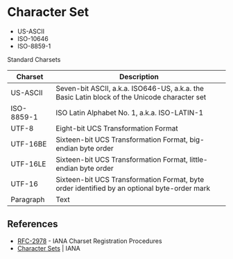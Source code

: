 # Character Set

* US-ASCII
* ISO-10646
* ISO-8859-1

Standard Charsets

| Charset       | Description |
| -----------   | ----------- |
| US-ASCII      | Seven-bit ASCII, a.k.a. ISO646-US, a.k.a. the Basic Latin block of the Unicode character set |
| ISO-8859-1    | ISO Latin Alphabet No. 1, a.k.a. ISO-LATIN-1 |
| UTF-8         | Eight-bit UCS Transformation Format |
| UTF-16BE      | Sixteen-bit UCS Transformation Format, big-endian byte order |
| UTF-16LE      | Sixteen-bit UCS Transformation Format, little-endian byte order |
| UTF-16        | Sixteen-bit UCS Transformation Format, byte order identified by an optional byte-order mark |
| Paragraph     | Text |

## References

* [RFC-2978](https://www.rfc-editor.org/rfc/rfc2978.html) - IANA Charset Registration Procedures
* [Character Sets](https://www.iana.org/assignments/character-sets/character-sets.xhtml) | IANA
